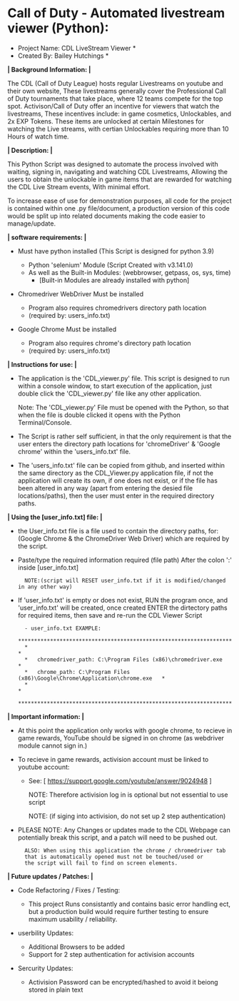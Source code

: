 # Call of Duty - Automated livestream viewer (Python):

* Project Name:  CDL LiveStream Viewer *
* Created By: Bailey Hutchings *

<b>| Background Information: |</b>

The CDL (Call of Duty League) hosts regular Livestreams on youtube and their own website, 
These livestreams generally cover the Professional Call of Duty tournaments that take place, 
where 12 teams compete for the top spot. Activison/Call of Duty offer an incentive for viewers 
that watch the livestreams, These incentives include: in game cosmetics, Unlockables, 
and 2x EXP Tokens. These items are unlocked at certain Milestones for watching the Live streams, 
with certian Unlockables requiring more than 10 Hours of watch time.


<b>| Description: |</b>

This Python Script was designed to automate the process involved with waiting, signing in, 
navigating and watching CDL Livestreams, Allowing the users to obtain the unlockable 
in game items that are rewarded for watching the CDL Live Stream events, With minimal effort.

To increase ease of use for demonstration purposes, all code for the project is contained
within one .py file/document, a production version of this code would be split up into related documents
making the code easier to manage/update.


<b>| software requirements: |</b>

- Must have python installed (This Script is designed for python 3.9)
	- Python 'selenium' Module (Script Created with v3.141.0)
	- As well as the Built-in Modules: (webbrowser, getpass, os, sys, time)
		- [Built-in Modules are already installed with python]

- Chromedriver WebDriver Must be installed
	- Program also requires chromedrivers directory path location 
	- (required by: users_info.txt)

- Google Chrome Must be installed
	- Program also requires chrome's directory path location 
	- (required by: users_info.txt)


<b>| Instructions for use: |</b>

- The application is the 'CDL_viewer.py' file. This script is designed to run within a console window, to start execution of the
  application, just double click the 'CDL_viewer.py' file like any other application.
  
  	Note: The 'CDL_viewer.py' File must be opened with the Python, so that when the file is double clicked it opens with the 	       Python Terminal/Console.
  
- The Script is rather self sufficient, in that the only requirement is that the user enters the directory path locations for     'chromeDriver' & 'Google chrome' within the 'users_info.txt' file.

- The 'users_info.txt' file can be copied from github, and inserted within the same directory as the CDL_Viewer.py application       file, if not the application will create its own, if one does not exist, or if the file has been altered in any way (apart         from entering the desied file locations/paths), then the user must enter in the required directory paths.
	

<b>| Using the [user_info.txt] file: |</b>

- the User_info.txt file is a file used to contain the directory paths,
for: (Google Chrome & the ChromeDriver Web Driver) which are required by the script.

- Paste/type the required information required (file path) After the colon ':' inside [user_info.txt]

	  	NOTE:(script will RESET user_info.txt if it is modified/changed in any other way)

- If 'user_info.txt' is empty or does not exist, RUN the program once, and 'user_info.txt' 
will be created, once created ENTER the dirtectory paths for required items, 
then save and re-run the CDL Viewer Script

		- user_info.txt EXAMPLE:
		************************************************************************************
		*                                                                                  *
		*	chromedriver_path: C:\Program Files (x86)\chromedriver.exe                 *
		*	chrome_path: C:\Program Files (x86)\Google\Chrome\Application\chrome.exe   *
		*                                                                                  *
		************************************************************************************


<b>| Important information: |</b>

- At this point the application only works with google chrome, to recieve in game rewards,
 YouTube should be signed in on chrome (as webdriver module cannot sign in.)
  
- To recieve in game rewards, activision account must be linked to youtube account:
	- See: [ https://support.google.com/youtube/answer/9024948 ]

	 	NOTE: Therefore activision log in is optional but not essential to use script
	 	
	 	NOTE: (if siging into activision, do not set up 2 step authentication)

- PLEASE NOTE: Any Changes or updates made to the CDL Webpage can potentially break 
this script, and a patch will need to be pushed out.
			
		ALSO: When using this application the chrome / chromedriver tab 
		that is automatically opened must not be touched/used or
		the script will fail to find on screen elements.

	
<b>| Future updates / Patches: |</b>

- Code Refactoring / Fixes / Testing:
	- This project Runs consistantly and contains basic error handling ect, but a production 
	  build would require further testing to ensure maximum usability / reliability.

- userbility Updates:
	- Additional Browsers to be added
	- Support for 2 step authentication for activision accounts

- Sercurity Updates:
	- Activision Password can be encrypted/hashed to avoid it beiong stored in plain text
